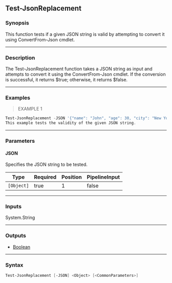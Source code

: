 Test-JsonReplacement
--------------------

### Synopsis
This function tests if a given JSON string is valid by attempting to convert it using ConvertFrom-Json cmdlet.

---

### Description

The Test-JsonReplacement function takes a JSON string as input and attempts to convert it using the ConvertFrom-Json cmdlet. If the conversion is successful, it returns $true; otherwise, it returns $false.

---

### Examples
> EXAMPLE 1

```PowerShell
Test-JsonReplacement -JSON '{"name": "John", "age": 30, "city": "New York"}'
This example tests the validity of the given JSON string.
```

---

### Parameters
#### **JSON**
Specifies the JSON string to be tested.

|Type      |Required|Position|PipelineInput|
|----------|--------|--------|-------------|
|`[Object]`|true    |1       |false        |

---

### Inputs
System.String

---

### Outputs
* [Boolean](https://learn.microsoft.com/en-us/dotnet/api/System.Boolean)

---

### Syntax
```PowerShell
Test-JsonReplacement [-JSON] <Object> [<CommonParameters>]
```
